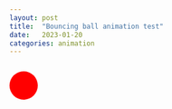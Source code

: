 ```yaml
---
layout: post
title:  "Bouncing ball animation test"
date:   2023-01-20
categories: animation
---
```


<div class="ball-container">
  <div class="ball"></div>
</div>

<style>
.ball-container {
  height: 300px;
  width: 100%;
  position: relative;
  overflow: hidden;
}

.ball {
  height: 50px;
  width: 50px;
  border-radius: 25px;
  background: red;
  position: absolute;
  top: 0;
  left: 0;
  animation: bounce 2s infinite;
}

@keyframes bounce {
  0% {
    top: 0;
  }
  50% {
    top: 250px;
  }
  100% {
    top: 0;
  }
}
</style>
